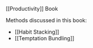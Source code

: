 [[Productivity]] Book

Methods discussed in this book:
- [[Habit Stacking]]
- [[Temptation Bundling]]
